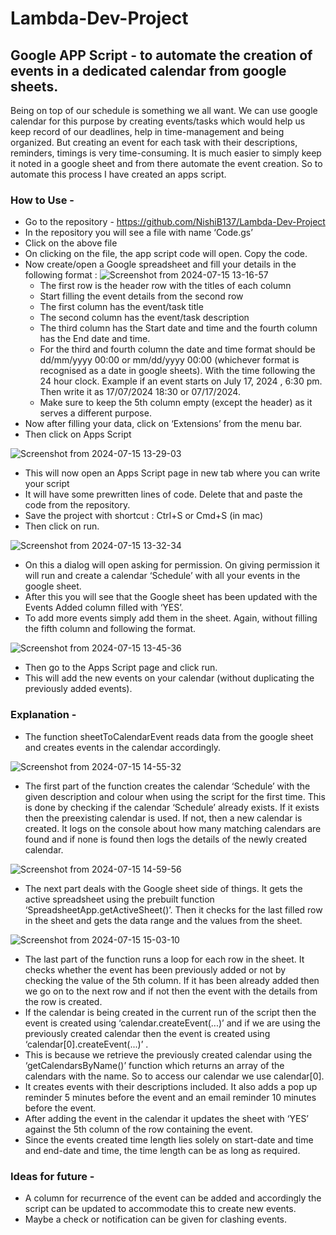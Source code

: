 # Lambda-Dev-Project
## Google APP Script - to automate the creation of events in a dedicated calendar from google sheets. 
Being on top of our schedule is something we all want. We can use google calendar for this purpose by creating events/tasks which would help us keep record of our deadlines, help in time-management and being organized. But creating an event for each task with their descriptions, reminders, timings is very time-consuming. It is much easier to simply keep it noted in a google sheet and from there automate the event creation. So to automate this process I have created an apps script.
### How to Use - 
- Go to the repository - https://github.com/NishiB137/Lambda-Dev-Project
- In the repository you will see a file with name ‘Code.gs’  
- Click on the above file  
- On clicking on the file, the app script code will open. Copy the code.  
- Now create/open a Google spreadsheet and fill your details in the following format : 
![Screenshot from 2024-07-15 13-16-57](https://github.com/user-attachments/assets/da63c754-bc93-49d2-93fa-9a3edbf7084d)  
  - The first row is the header row with the titles of each column  
  - Start filling the event details from the second row  
  - The first column has the event/task title   
  - The second column has the event/task description  
  - The third column has the Start date and time and the fourth column has the End date and time.  
  - For the third and fourth column the date and time format should be dd/mm/yyyy 00:00 or mm/dd/yyyy 00:00 (whichever format is recognised as a date in google sheets). With the time following the 24 hour clock. Example if an event starts on July 17, 2024 , 6:30 pm. Then write it as 17/07/2024 18:30 or 07/17/2024.  
  - Make sure to keep the 5th column empty (except the header) as it serves a different purpose.  
- Now after filling your data, click on ‘Extensions’ from the menu bar.  
- Then click on Apps Script
  
![Screenshot from 2024-07-15 13-29-03](https://github.com/user-attachments/assets/6edb8b8a-3d99-407e-8d4b-a476a46f8ccc)  
  
- This will now open an Apps Script page in new tab where you can write your script
- It will have some prewritten lines of code. Delete that and paste the code from the repository.
- Save the project with shortcut : Ctrl+S or Cmd+S (in mac)
- Then click on run.
   
![Screenshot from 2024-07-15 13-32-34](https://github.com/user-attachments/assets/393ef7d4-9fe8-4e38-b22b-bd69519d5471)  
  
- On this a dialog will open asking for permission. On giving permission it will run and create a calendar ‘Schedule’ with all your events in the google sheet.  
- After this you will see that the Google sheet has been updated with the Events Added column filled with ‘YES’.  
- To add more events simply add them in the sheet. Again, without filling the fifth column and following the format.
  
![Screenshot from 2024-07-15 13-45-36](https://github.com/user-attachments/assets/62cf64e8-adb2-4678-a73e-31565c8773db)  
- Then go to the Apps Script page and click run.  
- This will add the new events on your calendar (without duplicating the previously added events).  
### Explanation - 
- The function sheetToCalendarEvent reads data from the google sheet and creates events in the calendar accordingly.
  
![Screenshot from 2024-07-15 14-55-32](https://github.com/user-attachments/assets/f366c5b7-e2e6-471f-bc6b-d233132daae9)  
  
- The first part of the function creates the calendar ‘Schedule’ with the given description and colour when using the script for the first time. This is done by checking if the calendar ‘Schedule’ already exists. If it exists then the preexisting calendar is used. If not, then a new calendar is created. It logs on the console about how many matching calendars are found and if none is found then logs the details of the newly created calendar.
 
![Screenshot from 2024-07-15 14-59-56](https://github.com/user-attachments/assets/ef934282-0312-49ec-8447-397676c4b598)
  
- The next part deals with the Google sheet side of things. It gets the active spreadsheet using the prebuilt function ‘SpreadsheetApp.getActiveSheet()’. Then it checks for the last filled row in the sheet and gets the data range and the values from the sheet.
  
![Screenshot from 2024-07-15 15-03-10](https://github.com/user-attachments/assets/c5a39161-a572-4cee-b1d5-22d94de7dd83) 
  
- The last part of the function runs a loop for each row in the sheet. It checks whether the event has been previously added or not by checking the value of the 5th column. If it has been already added then we go on to the next row and if not then the event with the details from the row is created.  
- If the calendar is being created in the current run of the script then the event is created using ‘calendar.createEvent(...)’ and if we are using the previously created calendar then the event is created using ‘calendar[0].createEvent(...)’ .  
- This is because we retrieve the previously created calendar using the ‘getCalendarsByName()’ function which returns an array of the calendars with the name. So to access our calendar we use calendar[0].  
- It creates events with their descriptions included. It also adds a pop up reminder 5 minutes before the event and an email reminder 10 minutes before the event.  
- After adding the event in the calendar it updates the sheet with ‘YES’ against the 5th column of the row containing the event.  
- Since the events created time length lies solely on start-date and time and end-date and time, the time length can be as long as required.  

### Ideas for future - 

- A column for recurrence of the event can be added and accordingly the script can be updated to accommodate this to create new events.  
- Maybe a check or notification can be given for clashing events.  
